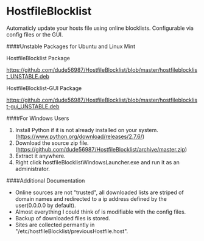 HostfileBlocklist
=================

Automaticly update your hosts file using online blocklists. Configurable via config files or the GUI.

####Unstable Packages for Ubuntu and Linux Mint

HostfileBlocklist Package

https://github.com/dude56987/HostfileBlocklist/blob/master/hostfileblocklist_UNSTABLE.deb

HostfileBlocklist-GUI Package

https://github.com/dude56987/HostfileBlocklist/blob/master/hostfileblocklist-gui_UNSTABLE.deb

####For Windows Users
1. Install Python if it is not already installed on your system. (https://www.python.org/download/releases/2.7.6/)
2. Download the source zip file. (https://github.com/dude56987/HostfileBlocklist/archive/master.zip)
3. Extract it anywhere.
4. Right click hostfileBlocklistWindowsLauncher.exe and run it as an administrator.

####Additional Documentation
* Online sources are not "trusted", all downloaded lists are striped of domain names and redirected to a ip address defined by the user(0.0.0.0 by default).
* Almost everything I could think of is modifiable with the config files.
* Backup of downloaded files is stored.
* Sites are collected permantly in "/etc/hostfileBlocklist/previousHostfile.host".